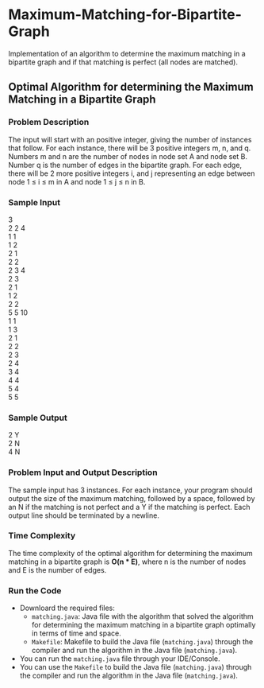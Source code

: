 # Maximum-Matching-for-Bipartite-Graph
Implementation of an algorithm to determine the maximum matching in a bipartite graph and if that matching is perfect (all nodes are matched).

## Optimal Algorithm for determining the Maximum Matching in a Bipartite Graph

### Problem Description
The input will start with an positive integer, giving the number of instances that follow. For each instance, there will be 3 positive integers m, n, and q. Numbers m and n are the number of nodes in node set A and node set B. Number q is the number of edges in the bipartite graph. For each edge, there will be 2 more positive integers i, and j representing an edge between node 1 ≤ i ≤ m in A and node 1 ≤ j ≤ n in B.

### Sample Input
3<br>
2 2 4<br>
1 1<br>
1 2<br>
2 1<br>
2 2<br>
2 3 4<br>
2 3<br>
2 1<br>
1 2<br>
2 2<br>
5 5 10<br>
1 1<br>
1 3<br>
2 1<br>
2 2<br>
2 3<br>
2 4<br>
3 4<br>
4 4<br>
5 4<br>
5 5

### Sample Output
2 Y<br>
2 N<br>
4 N

### Problem Input and Output Description
The sample input has 3 instances.
For each instance, your program should output the size of the maximum matching, followed by a space, followed by an N if the matching is not perfect and a Y if the matching is perfect. Each output line should be terminated by a newline.

### Time Complexity
The time complexity of the optimal algorithm for determining the maximum matching in a bipartite graph is **O(n * E)**, where n is the number of nodes and E is the number of edges.

### Run the Code
- Downloard the required files:
  - `matching.java`: Java file with the algorithm that solved the algorithm for determining the maximum matching in a bipartite graph optimally in terms of time and space.
  - `Makefile`: Makefile to build the Java file (`matching.java`) through the compiler and run the algorithm in the Java file (`matching.java`).
- You can run the `matching.java` file through your IDE/Console.
- You can use the `Makefile` to build the Java file (`matching.java`) through the compiler and run the algorithm in the Java file (`matching.java`).
